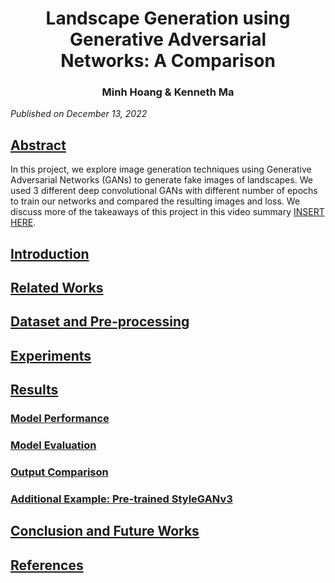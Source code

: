 <div align="center">
<figure>

 <h1> <b>Landscape Generation using Generative Adversarial Networks: A Comparison </b> </h1>
 <h3> Minh Hoang & Kenneth Ma </h3>
 
</figure>
</div>
 <em>Published on December 13, 2022</em>
<div align="right">
 
</div>

## <ins><b> Abstract </b></ins>
In this project, we explore image generation techniques using Generative Adversarial Networks (GANs) to generate fake images of landscapes. We used 3 different deep convolutional GANs with different number of epochs to train our networks and compared the resulting images and loss. We discuss more of the takeaways of this project in this video summary [INSERT HERE]().

## <ins><b> Introduction </b></ins>

## <ins><b> Related Works </b></ins>

## <ins><b> Dataset and Pre-processing </b></ins>

## <ins><b> Experiments </b></ins>

## <ins><b> Results </b></ins>
### <ins><b> Model Performance </b></ins>

### <ins><b> Model Evaluation </b></ins>

### <ins><b> Output Comparison </b></ins>

### <ins><b> Additional Example: Pre-trained StyleGANv3 </b></ins>

## <ins><b> Conclusion and Future Works </b></ins>
 
## <ins><b> References </b></ins>
